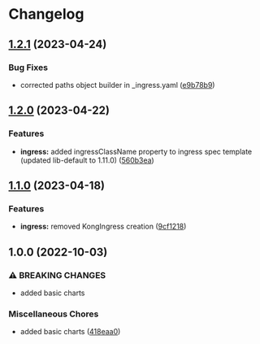 # Changelog

## [1.2.1](https://github.com/ptonini/helm-charts/compare/ingress-v1.2.0...ingress-v1.2.1) (2023-04-24)


### Bug Fixes

* corrected paths object builder in _ingress.yaml ([e9b78b9](https://github.com/ptonini/helm-charts/commit/e9b78b9c8364b2cb48bb4473a802f6501f2081a9))

## [1.2.0](https://github.com/ptonini/helm-charts/compare/ingress-v1.1.0...ingress-v1.2.0) (2023-04-22)


### Features

* **ingress:** added ingressClassName property to ingress spec template (updated lib-default to 1.11.0) ([560b3ea](https://github.com/ptonini/helm-charts/commit/560b3ea564311532f3d28cc445d957ce4ad10dbe))

## [1.1.0](https://github.com/ptonini/helm-charts/compare/ingress-v1.0.0...ingress-v1.1.0) (2023-04-18)


### Features

* **ingress:** removed KongIngress creation ([9cf1218](https://github.com/ptonini/helm-charts/commit/9cf121876446c09834549808c839a7c14a99e031))

## 1.0.0 (2022-10-03)


### ⚠ BREAKING CHANGES

* added basic charts

### Miscellaneous Chores

* added basic charts ([418eaa0](https://github.com/ptonini/helm-charts/commit/418eaa0d04b5ec8fd2b5f6c664e20fddf9eedb56))

